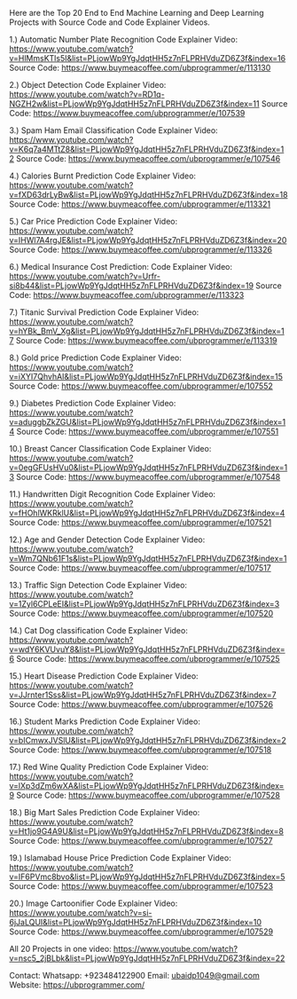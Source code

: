 Here are the Top 20 End to End Machine Learning and Deep Learning Projects with Source Code and Code Explainer Videos.

1.) Automatic Number Plate Recognition 
Code Explainer Video: https://www.youtube.com/watch?v=HlMmsKTls5I&list=PLjowWp9YgJdqtHH5z7nFLPRHVduZD6Z3f&index=16
Source Code: https://www.buymeacoffee.com/ubprogrammer/e/113130

2.) Object Detection
Code Explainer Video: https://www.youtube.com/watch?v=RD1q-NGZH2w&list=PLjowWp9YgJdqtHH5z7nFLPRHVduZD6Z3f&index=11
Source Code: https://www.buymeacoffee.com/ubprogrammer/e/107539

3.) Spam Ham Email Classification 
Code Explainer Video: https://www.youtube.com/watch?v=K6q7a4MTtZ8&list=PLjowWp9YgJdqtHH5z7nFLPRHVduZD6Z3f&index=12
Source Code: https://www.buymeacoffee.com/ubprogrammer/e/107546

4.) Calories Burnt Prediction 
Code Explainer Video: https://www.youtube.com/watch?v=fXD63drLyBw&list=PLjowWp9YgJdqtHH5z7nFLPRHVduZD6Z3f&index=18
Source Code: https://www.buymeacoffee.com/ubprogrammer/e/113321

5.) Car Price Prediction 
Code Explainer Video: https://www.youtube.com/watch?v=IHWl7A4rgJE&list=PLjowWp9YgJdqtHH5z7nFLPRHVduZD6Z3f&index=20
Source Code: https://www.buymeacoffee.com/ubprogrammer/e/113326

6.) Medical Insurance Cost Prediction: 
Code Explainer Video: https://www.youtube.com/watch?v=Urfr-si8b44&list=PLjowWp9YgJdqtHH5z7nFLPRHVduZD6Z3f&index=19
Source Code: https://www.buymeacoffee.com/ubprogrammer/e/113323

7.) Titanic Survival Prediction 
Code Explainer Video: https://www.youtube.com/watch?v=hYBk_BmV_Xg&list=PLjowWp9YgJdqtHH5z7nFLPRHVduZD6Z3f&index=17
Source Code: https://www.buymeacoffee.com/ubprogrammer/e/113319

8.) Gold price Prediction 
Code Explainer Video: https://www.youtube.com/watch?v=iXYI7QhvhAI&list=PLjowWp9YgJdqtHH5z7nFLPRHVduZD6Z3f&index=15
Source Code: https://www.buymeacoffee.com/ubprogrammer/e/107552

9.) Diabetes Prediction 
Code Explainer Video: https://www.youtube.com/watch?v=aduggbZkZGU&list=PLjowWp9YgJdqtHH5z7nFLPRHVduZD6Z3f&index=14
Source Code: https://www.buymeacoffee.com/ubprogrammer/e/107551

10.) Breast Cancer Classification 
Code Explainer Video: https://www.youtube.com/watch?v=0egGFUsHVu0&list=PLjowWp9YgJdqtHH5z7nFLPRHVduZD6Z3f&index=13
Source Code: https://www.buymeacoffee.com/ubprogrammer/e/107548 

11.) Handwritten Digit Recognition 
Code Explainer Video: https://www.youtube.com/watch?v=fHOhlWKRklU&list=PLjowWp9YgJdqtHH5z7nFLPRHVduZD6Z3f&index=4
Source Code: https://www.buymeacoffee.com/ubprogrammer/e/107521

12.) Age and Gender Detection 
Code Explainer Video: https://www.youtube.com/watch?v=Wm7QNb61F1s&list=PLjowWp9YgJdqtHH5z7nFLPRHVduZD6Z3f&index=1
Source Code: https://www.buymeacoffee.com/ubprogrammer/e/107517

13.) Traffic Sign Detection 
Code Explainer Video: https://www.youtube.com/watch?v=1Zyl6CPLeEI&list=PLjowWp9YgJdqtHH5z7nFLPRHVduZD6Z3f&index=3
Source Code: https://www.buymeacoffee.com/ubprogrammer/e/107520

14.) Cat Dog classification 
Code Explainer Video: https://www.youtube.com/watch?v=wdY6KVUvuY8&list=PLjowWp9YgJdqtHH5z7nFLPRHVduZD6Z3f&index=6
Source Code: https://www.buymeacoffee.com/ubprogrammer/e/107525

15.) Heart Disease Prediction 
Code Explainer Video: https://www.youtube.com/watch?v=JJrnter1Sss&list=PLjowWp9YgJdqtHH5z7nFLPRHVduZD6Z3f&index=7
Source Code: https://www.buymeacoffee.com/ubprogrammer/e/107526

16.) Student Marks Prediction 
Code Explainer Video: https://www.youtube.com/watch?v=bICmwxJVSlU&list=PLjowWp9YgJdqtHH5z7nFLPRHVduZD6Z3f&index=2
Source Code: https://www.buymeacoffee.com/ubprogrammer/e/107518

17.) Red Wine Quality Prediction 
Code Explainer Video: https://www.youtube.com/watch?v=lXp3dZm6wXA&list=PLjowWp9YgJdqtHH5z7nFLPRHVduZD6Z3f&index=9
Source Code: https://www.buymeacoffee.com/ubprogrammer/e/107528

18.) Big Mart Sales Prediction 
Code Explainer Video: https://www.youtube.com/watch?v=Ht1jo9G4A9U&list=PLjowWp9YgJdqtHH5z7nFLPRHVduZD6Z3f&index=8
Source Code: https://www.buymeacoffee.com/ubprogrammer/e/107527

19.) Islamabad House Price Prediction 
Code Explainer Video: https://www.youtube.com/watch?v=IF6PVmc8bvo&list=PLjowWp9YgJdqtHH5z7nFLPRHVduZD6Z3f&index=5
Source Code: https://www.buymeacoffee.com/ubprogrammer/e/107523

20.) Image Cartoonifier
Code Explainer Video: https://www.youtube.com/watch?v=si-6jJaLQUI&list=PLjowWp9YgJdqtHH5z7nFLPRHVduZD6Z3f&index=10
Source Code: https://www.buymeacoffee.com/ubprogrammer/e/107529

All 20 Projects in one video: https://www.youtube.com/watch?v=nsc5_2jBLbk&list=PLjowWp9YgJdqtHH5z7nFLPRHVduZD6Z3f&index=22

Contact:
Whatsapp: +923484122900
Email: ubaidp1049@gmail.com
Website: https://ubprogrammer.com/
